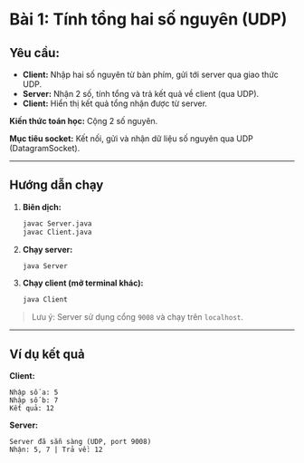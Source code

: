 # Bài 1: Tính tổng hai số nguyên (UDP)

## Yêu cầu:

- **Client:** Nhập hai số nguyên từ bàn phím, gửi tới server qua giao thức UDP.
- **Server:** Nhận 2 số, tính tổng và trả kết quả về client (qua UDP).
- **Client:** Hiển thị kết quả tổng nhận được từ server.

**Kiến thức toán học:** Cộng 2 số nguyên.

**Mục tiêu socket:** Kết nối, gửi và nhận dữ liệu số nguyên qua UDP (DatagramSocket).

---

## Hướng dẫn chạy

1. **Biên dịch:**
   ```bash
   javac Server.java
   javac Client.java
   ```
2. **Chạy server:**
   ```bash
   java Server
   ```
3. **Chạy client (mở terminal khác):**
   ```bash
   java Client
   ```

> Lưu ý: Server sử dụng cổng `9008` và chạy trên `localhost`.

---

## Ví dụ kết quả

**Client:**
```
Nhập số a: 5
Nhập số b: 7
Kết quả: 12
```

**Server:**
```
Server đã sẵn sàng (UDP, port 9008)
Nhận: 5, 7 | Trả về: 12
``` 